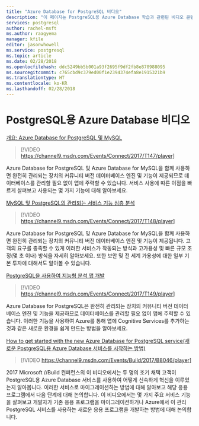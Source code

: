 ```yaml
---
title: "Azure Database for PostgreSQL 비디오"
description: "이 페이지는 PostgreSQL용 Azure Database 학습과 관련된 비디오 콘텐츠를 나열합니다."
services: postgresql
author: rachel-msft
ms.author: raagyema
manager: kfile
editor: jasonwhowell
ms.service: postgresql
ms.topic: article
ms.date: 02/28/2018
ms.openlocfilehash: ddc5249bb5b001a93f2695f9df2fb8e870988095
ms.sourcegitcommit: c765cbd9c379ed00f1e2394374efa8e1915321b9
ms.translationtype: HT
ms.contentlocale: ko-KR
ms.lasthandoff: 02/28/2018
---
```

# <a name="azure-database-for-postgresql-videos"></a>PostgreSQL용 Azure Database 비디오

[개요: Azure Database for PostgreSQL 및 MySQL](https://channel9.msdn.com/Events/Connect/2017/T147)

>[!VIDEO https://channel9.msdn.com/Events/Connect/2017/T147/player]

Azure Database for PostgreSQL 및 Azure Database for MySQL을 함께 사용하면 완전히 관리되는 장치의 커뮤니티 버전 데이터베이스 엔진 및 기능이 제공되므로 데이터베이스를 관리할 필요 없이 앱에 주력할 수 있습니다. 서비스 사용에 따른 이점을 빠르게 살펴보고 사용되는 몇 가지 기능에 대해 알아보세요.

[MySQL 및 PostgreSQL의 관리되는 서비스 기능 심층 분석](https://channel9.msdn.com/Events/Connect/2017/T148)

>[!VIDEO https://channel9.msdn.com/Events/Connect/2017/T148/player]

Azure Database for PostgreSQL 및 Azure Database for MySQL을 함께 사용하면 완전히 관리되는 장치의 커뮤니티 버전 데이터베이스 엔진 및 기능이 제공됩니다. 고객의 요구를 충족할 수 있게 이러한 서비스가 작동되는 방식과 고가용성 및 빠른 규모 조정(몇 초 이내) 방식을 자세히 알아보세요. 또한 보안 및 전 세계 가용성에 대한 일부 기본 투자에 대해서도 알아볼 수 있습니다.

[PostgreSQL을 사용하여 지능형 분석 앱 개발](https://channel9.msdn.com/Events/Connect/2017/T149)

>[!VIDEO https://channel9.msdn.com/Events/Connect/2017/T149/player]

Azure Database for PostgreSQL은 완전히 관리되는 장치의 커뮤니티 버전 데이터베이스 엔진 및 기능을 제공하므로 데이터베이스를 관리할 필요 없이 앱에 주력할 수 있습니다. 이러한 기능을 사용하여 Azure를 통해 앱에 Cognitive Services를 추가하는 것과 같은 새로운 환경을 쉽게 만드는 방법을 알아보세요.

[How to get started with the new Azure Database for PostgreSQL service(새로운 PostgreSQL용 Azure Database 서비스를 시작하는 방법)](https://channel9.msdn.com/events/Build/2017/B8046)

>[!VIDEO https://channel9.msdn.com/Events/Build/2017/B8046/player]

2017 Microsoft //Build 컨퍼런스의 이 비디오에서는 두 명의 조기 채택 고객이 PostgreSQL용 Azure Database 서비스를 사용하여 어떻게 신속하게 혁신을 이루었는지 알아봅니다. 이러한 서비스로 마이그레이션하는 방법에 대해 알아보고 해당 응용 프로그램에서 다음 단계에 대해 논의합니다. 이 비디오에서는 몇 가지 주요 서비스 기능을 살펴보고 개발자가 기존 응용 프로그램을 마이그레이션하거나 Azure에서 이 관리 PostgreSQL 서비스를 사용하는 새로운 응용 프로그램을 개발하는 방법에 대해 논의합니다.
